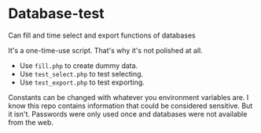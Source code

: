# Database-test
Can fill and time select and export functions of databases

It's a one-time-use script. That's why it's not polished at all.

- Use `fill.php` to create dummy data.
- Use `test_select.php` to test selecting.
- Use `test_export.php` to test exporting.

Constants can be changed with whatever you environment variables are.
I know this repo contains information that could be considered sensitive. But it isn't. Passwords were only used once and databases were not available from the web.
